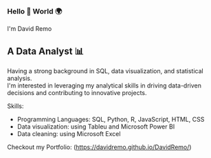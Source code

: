 ### Hello 👋 World 🌍

I'm David Remo

## A Data Analyst 📊

Having a strong background in SQL, data visualization, and statistical analysis. <br/>
I'm interested in leveraging my analytical skills in driving data-driven decisions and contributing to innovative projects.

Skills:
* Programming Languages: SQL, Python, R, JavaScript, HTML, CSS
* Data visualization: using Tableu and Microsoft Power BI
* Data cleaning: using Microsoft Excel

Checkout my Portfolio:
(https://davidremo.github.io/DavidRemo/)

